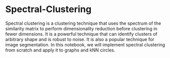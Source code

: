 # Spectral-Clustering
Spectral clustering is a clustering technique that uses the spectrum of the similarity matrix to perform dimensionality reduction before clustering in fewer dimensions. It is a powerful technique that can identify clusters of arbitrary shape and is robust to noise. It is also a popular technique for image segmentation. In this notebook, we will implement spectral clustering from scratch and apply it to graphs and kNN circles.
